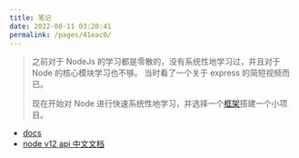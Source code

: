 ```yaml
---
title: 笔记
date: 2022-08-11 03:20:41
permalink: /pages/41eac0/
---
```



> 之前对于 NodeJs 的学习都是零散的，没有系统性地学习过，并且对于 Node 的核心模块学习也不够。
> 当时看了一个关于 express 的简短视频而已。
> 
> 现在开始对 Node 进行快速系统性地学习，并选择一个[框架](/pages/bceabe/#framework)搭建一个小项目。


- [docs](http://nodejs.cn/learn)
- [node v12 api 中文文档](http://nodejs.cn/api-v12/index.html)
